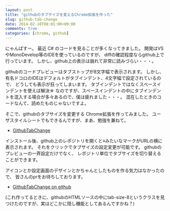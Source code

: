```yaml
---
layout: post
title: "githubのタブサイズを変えるChrome拡張を作った"
slug: github-tab-change
date: 2014-02-10T08:01:00+09:00
comments: true
categories: [chrome, github]
---
```


にゃんぱすー。
最近 C# のコードを見ることが多くなってきました。
開発はVSやMonoDevelop等のIDEを使っているのですが、
diffの確認程度ならgithub上で行っています。
しかし、github上の表示は崩れて非常に読みづらい・・・。

<!-- More -->

githubのコードプレビューはタブストップが8文字幅で表示されます。
しかし、有名ドコロのIDEはデフォルトがタブインデント、4文字幅で設定されているので、
どうしても表示が狂ってしまいます。
タブインデントではなくスペースインデントを使えば解決☆
なのですが、スペースインデントの中にタブインデントを混入する場合が多々あるので、僕は疲れました・・・。
混在したときのコードなんて、読めたものじゃないですよ。


そこで、githubのタブサイズを変更する Chrome拡張を作ってみました。
ユーザスタイルシートでもできるんですが、まあ、勉強を兼ねて。

- [GithubTabChange](https://chrome.google.com/webstore/detail/github-tab-change/ljioaacdegnnenakodladamafjodehnd)

インストール後、github上のレポジトリを開くと≡みたいなマークがURLの横に表示されます。
それをクリックでタブサイズの設定変更が可能です。
githubのプレビューの一斉設定だけでなく、
レポジトリ単位でタブサイズを切り替えることができます。

アイコンとか設定画面のデザインとかちゃんとしたものを作る気力はなかったので、
皆さんのprをお待ちしております。

- [GithubTabChange on github](https://github.com/shogo82148/GithubTabChange)

(これ作ってるときに、githubのHTMLソースの中にtab-size-8というクラスを見つけたのですが、実はどこかに隠し機能としてあるんですかね？)
